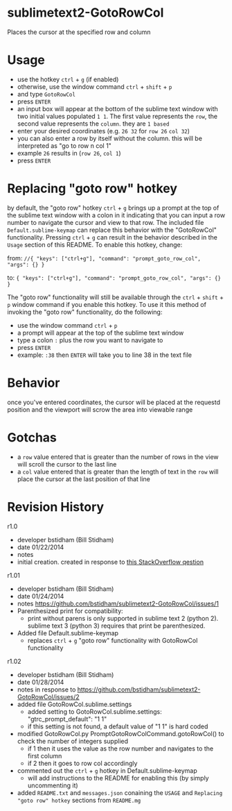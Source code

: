 sublimetext2-GotoRowCol
=======================

Places the cursor at the specified row and column 

Usage
=====

* use the hotkey `ctrl` + `g` (if enabled)
 * otherwise, use the window command `ctrl` + `shift` + `p` 
 * and type `GotoRowCol`
 * press `ENTER`
* an input box will appear at the bottom of the sublime text window with two initial values populated `1 1`. The first value represents the `row`, the second value represents the `column`. they are `1 based` 
* enter your desired coordinates (e.g. `26 32` for `row 26` `col 32`)
 * you can also enter a row by itself without the column. this will be interpreted as "go to row n col 1"
  * example `26` results in (`row 26`, `col 1`)
* press `ENTER`

Replacing "goto row" hotkey
===========================

by default, the "goto row" hotkey `ctrl` + `g` brings up a prompt at the top of the sublime text window with a colon in it indicating that you can input a row number to navigate the cursor and view to that row. The included file `Default.sublime-keymap` can replace this behavior with the "GotoRowCol" functionality. Pressing `ctrl` + `g` can result in the behavior described in the `Usage` section of this README. To enable this hotkey, change:

from: `//{ "keys": ["ctrl+g"], "command": "prompt_goto_row_col", "args": {} }`

to:   `{ "keys": ["ctrl+g"], "command": "prompt_goto_row_col", "args": {} }`

The "goto row" functionality will still be available through the `ctrl` + `shift` + `p` window command if you enable this hotkey. To use it this method of invoking the "goto row" functionality, do the following:

* use the window command `ctrl` + `p`
* a prompt will appear at the top of the sublime text window
* type a colon `:` plus the row you want to navigate to
* press `ENTER`
* example: `:38` then `ENTER` will take you to line 38 in the text file


Behavior
========

once you've entered coordinates, the cursor will be placed at the requestd position and the viewport will scrow the area into viewable range

Gotchas
=======

* a `row` value entered that is greater than the number of rows in the view will scroll the cursor to the last line
* a `col` value entered that is greater than the length of text in the `row` will place the cursor at the last position of that line


Revision History
================

r1.0
  * developer bstidham (Bill Stidham)
  * date      01/22/2014
  * notes     
   * initial creation. created in response to [this StackOverflow qestion](http://stackoverflow.com/questions/21283763/sublime-text-goto-line-and-column/21288455#21288455)

r1.01
  * developer bstidham (Bill Stidham)
  * date      01/24/2014
  * notes     https://github.com/bstidham/sublimetext2-GotoRowCol/issues/1
   * Parenthesized print for compatibility: 
     * print without parens is only supported in sublime text 2 (python 2). sublime text 3 (python 3) requires that print be parenthesized.
   * Added file Default.sublime-keymap
     * replaces `ctrl` + `g` "goto row" functionality with GotoRowCol functionality

r1.02
  * developer bstidham (Bill Stidham)
  * date      01/28/2014
  * notes     in response to https://github.com/bstidham/sublimetext2-GotoRowCol/issues/2
   * added file GotoRowCol.sublime.settings
     * added setting to GotoRowCol.sublime.settings: "gtrc_prompt_default": "1 1"
     * if this setting is not found, a default value of "1 1" is hard coded
   * modified GotoRowCol.py PromptGotoRowColCommand.gotoRowCol() to check the number of integers supplied
     * if 1 then it uses the value as the row number and navigates to the first column
     * if 2 then it goes to row col accordingly
   * commented out the `ctrl` + `g` hotkey in Default.sublime-keymap
     * will add instructions to the README for enabling this (by simply uncommenting it)
  * added `README.txt` and `messages.json` conaining the `USAGE` and `Replacing "goto row" hotkey` sections from `README.mg`
